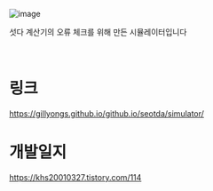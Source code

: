 
![image](https://user-images.githubusercontent.com/101636590/214233168-87d4503b-1c97-47d4-b3c3-24765c97e8ef.png)


섯다 계산기의 오류 체크를 위해 만든 시뮬레이터입니다

<br>

# 링크

https://gillyongs.github.io/github.io/seotda/simulator/
<br>

# 개발일지

https://khs20010327.tistory.com/114
